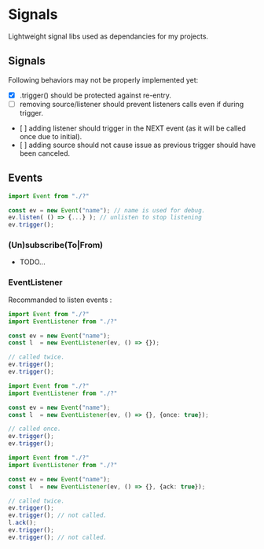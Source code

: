 # Signals
Lightweight signal libs used as dependancies for my projects.

## Signals

Following behaviors may not be properly implemented yet:

- [X] .trigger() should be protected against re-entry.
- [ ] removing source/listener should prevent listeners calls even if during trigger.
- [ ] adding listener should trigger in the NEXT event (as it will be called once due to initial).
- [ ] adding source should not cause issue as previous trigger should have been canceled.


## Events

```ts
import Event from "./?"

const ev = new Event("name"); // name is used for debug.
ev.listen( () => {...} ); // unlisten to stop listening
ev.trigger();
```

### (Un)subscribe(To|From)

- TODO...

### EventListener

Recommanded to listen events :
```ts
import Event from "./?"
import EventListener from "./?"

const ev = new Event("name");
const l  = new EventListener(ev, () => {});

// called twice.
ev.trigger();
ev.trigger();
```

```ts
import Event from "./?"
import EventListener from "./?"

const ev = new Event("name");
const l  = new EventListener(ev, () => {}, {once: true});

// called once.
ev.trigger();
ev.trigger();
```

```ts
import Event from "./?"
import EventListener from "./?"

const ev = new Event("name");
const l  = new EventListener(ev, () => {}, {ack: true});

// called twice.
ev.trigger();
ev.trigger(); // not called.
l.ack();
ev.trigger();
ev.trigger(); // not called.
```